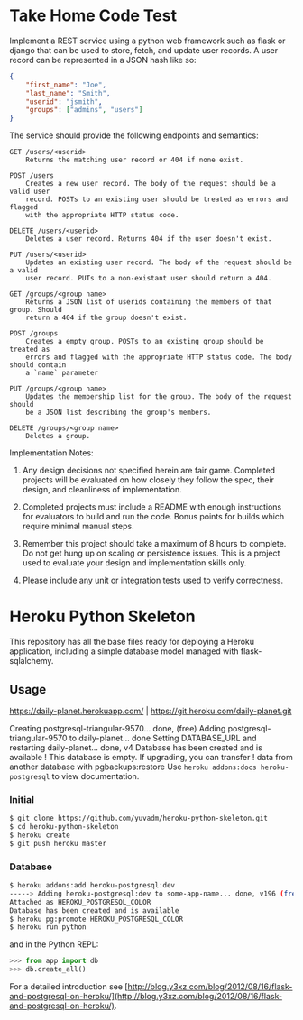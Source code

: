 Take Home Code Test
===================

Implement a REST service using a python web framework such as flask or django that can be used to store, fetch, and update user records. A user record can be represented in a JSON hash like so:

```json
{
    "first_name": "Joe",
    "last_name": "Smith",
    "userid": "jsmith",
    "groups": ["admins", "users"]
}
```


The service should provide the following endpoints and semantics:

```
GET /users/<userid>
    Returns the matching user record or 404 if none exist.
```

```
POST /users
    Creates a new user record. The body of the request should be a valid user
    record. POSTs to an existing user should be treated as errors and flagged
    with the appropriate HTTP status code.
```

```
DELETE /users/<userid>
    Deletes a user record. Returns 404 if the user doesn't exist.
```

```
PUT /users/<userid>
    Updates an existing user record. The body of the request should be a valid
    user record. PUTs to a non-existant user should return a 404.
```

```
GET /groups/<group name>
    Returns a JSON list of userids containing the members of that group. Should
    return a 404 if the group doesn't exist.
```

```
POST /groups
    Creates a empty group. POSTs to an existing group should be treated as
    errors and flagged with the appropriate HTTP status code. The body should contain
    a `name` parameter
```

```
PUT /groups/<group name>
    Updates the membership list for the group. The body of the request should 
    be a JSON list describing the group's members.
```

```
DELETE /groups/<group name>
    Deletes a group.
```

Implementation Notes:

1. Any design decisions not specified herein are fair game. Completed
projects will be evaluated on how closely they follow the spec, their
design, and cleanliness of implementation.

2. Completed projects must include a README with enough instructions
for evaluators to build and run the code. Bonus points for builds
which require minimal manual steps.

3. Remember this project should take a maximum of 8 hours to
complete. Do not get hung up on scaling or persistence issues. This is
a project used to evaluate your design and implementation skills only.

4. Please include any unit or integration tests used to verify
correctness.

# Heroku Python Skeleton

This repository has all the base files ready for deploying a Heroku
application, including a simple database model managed with
flask-sqlalchemy.

## Usage
https://daily-planet.herokuapp.com/ | https://git.heroku.com/daily-planet.git

Creating postgresql-triangular-9570... done, (free)
Adding postgresql-triangular-9570 to daily-planet... done
Setting DATABASE_URL and restarting daily-planet... done, v4
Database has been created and is available
 ! This database is empty. If upgrading, you can transfer
 ! data from another database with pgbackups:restore
Use `heroku addons:docs heroku-postgresql` to view documentation.

### Initial

```bash
$ git clone https://github.com/yuvadm/heroku-python-skeleton.git
$ cd heroku-python-skeleton
$ heroku create
$ git push heroku master
```

### Database

```bash
$ heroku addons:add heroku-postgresql:dev
-----> Adding heroku-postgresql:dev to some-app-name... done, v196 (free)
Attached as HEROKU_POSTGRESQL_COLOR
Database has been created and is available
$ heroku pg:promote HEROKU_POSTGRESQL_COLOR
$ heroku run python
```

and in the Python REPL:

```python
>>> from app import db
>>> db.create_all()
```

For a detailed introduction see [http://blog.y3xz.com/blog/2012/08/16/flask-and-postgresql-on-heroku/](http://blog.y3xz.com/blog/2012/08/16/flask-and-postgresql-on-heroku/).
